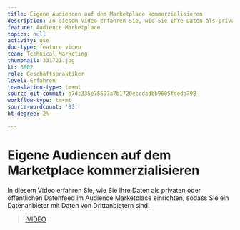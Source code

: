 ```yaml
---
title: Eigene Audiencen auf dem Marketplace kommerzialisieren
description: In diesem Video erfahren Sie, wie Sie Ihre Daten als privaten oder öffentlichen Datenfeed im Audience Marketplace einrichten, sodass Sie ein Datenanbieter mit Daten von Drittanbietern sind.
feature: Audience Marketplace
topics: null
activity: use
doc-type: feature video
team: Technical Marketing
thumbnail: 331721.jpg
kt: 6802
role: Geschäftspraktiker
level: Erfahren
translation-type: tm+mt
source-git-commit: a7dc335e75697a7b1720eccdadbb9605fdeda798
workflow-type: tm+mt
source-wordcount: '83'
ht-degree: 2%

---
```



# Eigene Audiencen auf dem Marketplace kommerzialisieren

In diesem Video erfahren Sie, wie Sie Ihre Daten als privaten oder öffentlichen Datenfeed im Audience Marketplace einrichten, sodass Sie ein Datenanbieter mit Daten von Drittanbietern sind.

>[!VIDEO](https://video.tv.adobe.com/v/331721/?quality=12&learn=on)
